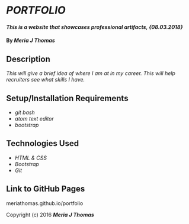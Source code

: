 # _PORTFOLIO_

#### _This is a website that showcases professional artifacts, {08.03.2018}_

#### By _**Meria J Thomas**_

## Description

_This will give a brief idea of where I am at in my career. This will help recruiters see what skills I have._

## Setup/Installation Requirements

* _git bash_
* _atom text editor_
* _bootstrap_

## Technologies Used

* _HTML & CSS_
* _Bootstrap_
* _Git_

## Link to GitHub Pages
meriathomas.github.io/portfolio

Copyright (c) 2016 **_Meria J Thomas_**
